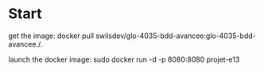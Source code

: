 # Start

get the image: docker pull swilsdev/glo-4035-bdd-avancee:glo-4035-bdd-avancee./.

launch the docker image: sudo docker run -d -p 8080:8080 projet-e13
